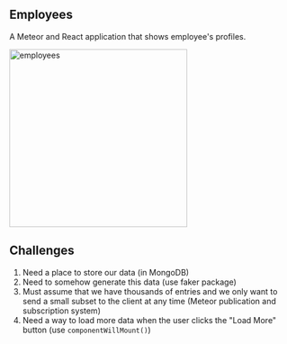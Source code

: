 ## Employees

A Meteor and React application that shows employee's profiles.

<img width="316" alt="employees" src="https://user-images.githubusercontent.com/20265633/37068540-4273eca2-217d-11e8-876f-70a36fb36c81.PNG">

## Challenges

1. Need a place to store our data (in MongoDB)
2. Need to somehow generate this data (use faker package)
3. Must assume that we have thousands of entries and we only want to send a small subset to the client at any time (Meteor publication and subscription system)
4. Need a way to load more data when the user clicks the "Load More" button (use `componentWillMount()`)
